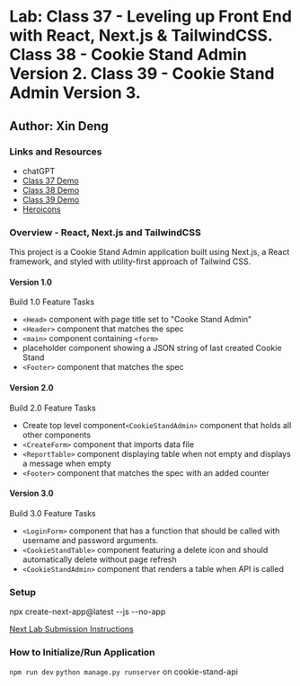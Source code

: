 # Lab: Class 37 - Leveling up Front End with React, Next.js & TailwindCSS. Class 38 - Cookie Stand Admin Version 2. Class 39 - Cookie Stand Admin Version 3. 

## Author: Xin Deng

### Links and Resources

- chatGPT
- [Class 37 Demo](https://github.com/codefellows/seattle-code-python-401d24/tree/main/class-37/demo)
- [Class 38 Demo](https://github.com/codefellows/seattle-code-python-401d24/tree/main/class-38/demo)
- [Class 39 Demo](https://github.com/codefellows/seattle-code-python-401d24/tree/main/class-39/demo)
- [Heroicons](https://heroicons.com/)

### Overview - React, Next.js and TailwindCSS

This project is a Cookie Stand Admin application built using Next.js, a React framework, and styled with utility-first approach of Tailwind CSS.

#### Version 1.0

Build 1.0 Feature Tasks

- `<Head>` component with page title set to "Cooke Stand Admin"
- `<Header>` component that matches the spec
- `<main>` component containing `<form>`
- placeholder component showing a JSON string of last created Cookie Stand
- `<Footer>` component that matches the spec

#### Version 2.0

Build 2.0 Feature Tasks

- Create top level component`<CookieStandAdmin>` component that holds all other components 
- `<CreateForm>` component that imports data file
- `<ReportTable>` component displaying table when not empty and displays a message when empty
- `<Footer>` component that matches the spec with an added counter 

#### Version 3.0

Build 3.0 Feature Tasks

- `<LoginForm>` component that has a function that should be called with username and password arguments.
- `<CookieStandTable>` component featuring a delete icon and should automatically delete without page refresh
- `<CookieStandAdmin>` component that renders a table when API is called 



### Setup

npx create-next-app@latest --js --no-app

[Next Lab Submission Instructions](https://codefellows.github.io/seattle-code-python-401d24/class-37/lab/README-NEXT)

### How to Initialize/Run Application

`npm run dev`
`python manage.py runserver` on cookie-stand-api
